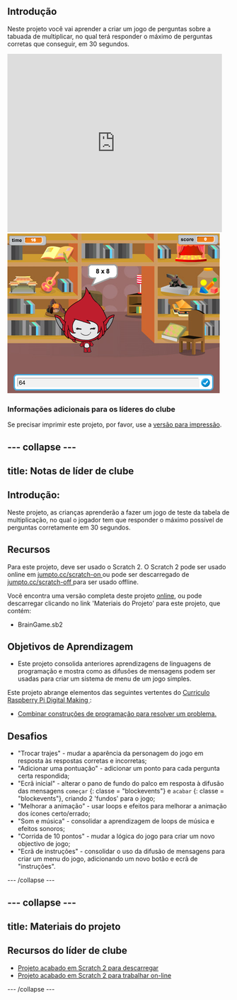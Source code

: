 ## Introdução

Neste projeto você vai aprender a criar um jogo de perguntas sobre a tabuada de multiplicar, no qual terá responder o máximo de perguntas corretas que conseguir, em 30 segundos.

<div class="scratch-preview">
  <iframe allowtransparency="true" width="485" height="402" src="https://scratch.mit.edu/projects/embed/42225768/?autostart=false" frameborder="0"></iframe>
  <img src="images/brain-final.png">
</div>

### Informações adicionais para os líderes do clube

Se precisar imprimir este projeto, por favor, use a [versão para impressão](https://projects.raspberrypi.org/en/projects/brain-game/print).

## \--- collapse \---

## title: Notas de líder de clube

## Introdução:

Neste projeto, as crianças aprenderão a fazer um jogo de teste da tabela de multiplicação, no qual o jogador tem que responder o máximo possível de perguntas corretamente em 30 segundos.

## Recursos

Para este projeto, deve ser usado o Scratch 2. O Scratch 2 pode ser usado online em [ jumpto.cc/scratch-on ](http://jumpto.cc/scratch-on) ou pode ser descarregado de [ jumpto.cc/scratch-off ](http://jumpto.cc/scratch-off) para ser usado offline.

Você encontra uma versão completa deste projeto [online](http://scratch.mit.edu/projects/42225768/#editor), ou pode descarregar clicando no link 'Materiais do Projeto' para este projeto, que contém:

* BrainGame.sb2

## Objetivos de Aprendizagem

* Este projeto consolida anteriores aprendizagens de linguagens de programação e mostra como as difusões de mensagens podem ser usadas para criar um sistema de menu de um jogo simples.

Este projeto abrange elementos das seguintes vertentes do [ Curriculo Raspberry Pi Digital Making ](http://rpf.io/curriculum):

* [Combinar construções de programação para resolver um problema.](https://www.raspberrypi.org/curriculum/programming/builder)

## Desafios

* "Trocar trajes" - mudar a aparência da personagem do jogo em resposta às respostas corretas e incorretas;
* "Adicionar uma pontuação" - adicionar um ponto para cada pergunta certa respondida;
* "Ecrã inicial" - alterar o pano de fundo do palco em resposta à difusão das mensagens `começar` {: classe = "blockevents"} e `acabar` {: classe = "blockevents"}, criando 2 'fundos' para o jogo;
* "Melhorar a animação" - usar loops e efeitos para melhorar a animação dos ícones certo/errado;
* "Som e música" - consolidar a aprendizagem de loops de música e efeitos sonoros;
* "Corrida de 10 pontos" - mudar a lógica do jogo para criar um novo objectivo de jogo;
* "Ecrã de instruções" - consolidar o uso da difusão de mensagens para criar um menu do jogo, adicionando um novo botão e ecrã de "instruções".

\--- /collapse \---

## \--- collapse \---

## title: Materiais do projeto

## Recursos do líder de clube

* [Projeto acabado em Scratch 2 para descarregar](resources/BrainGame.sb2)
* [Projeto acabado em Scratch 2 para trabalhar on-line](http://scratch.mit.edu/projects/42225768/#editor)

\--- /collapse \---